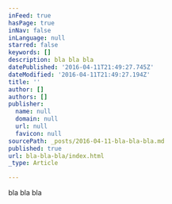 ```yaml
---
inFeed: true
hasPage: true
inNav: false
inLanguage: null
starred: false
keywords: []
description: bla bla bla
datePublished: '2016-04-11T21:49:27.745Z'
dateModified: '2016-04-11T21:49:27.194Z'
title: ''
author: []
authors: []
publisher:
  name: null
  domain: null
  url: null
  favicon: null
sourcePath: _posts/2016-04-11-bla-bla-bla.md
published: true
url: bla-bla-bla/index.html
_type: Article

---
```

bla bla bla